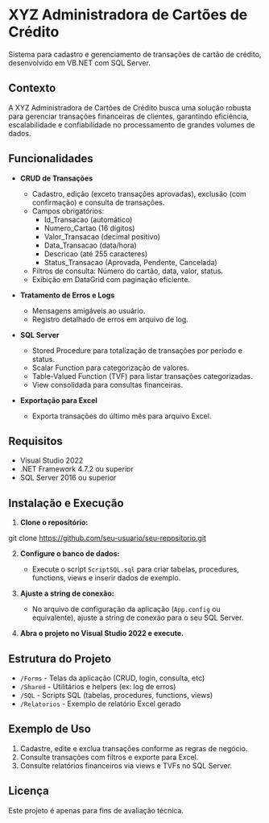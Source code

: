 # XYZ Administradora de Cartões de Crédito

Sistema para cadastro e gerenciamento de transações de cartão de crédito, desenvolvido em VB.NET com SQL Server.

## Contexto

A XYZ Administradora de Cartões de Crédito busca uma solução robusta para gerenciar transações financeiras de clientes, garantindo eficiência, escalabilidade e confiabilidade no processamento de grandes volumes de dados.

## Funcionalidades

- **CRUD de Transações**  
  - Cadastro, edição (exceto transações aprovadas), exclusão (com confirmação) e consulta de transações.
  - Campos obrigatórios:  
    - Id_Transacao (automático)  
    - Numero_Cartao (16 dígitos)  
    - Valor_Transacao (decimal positivo)  
    - Data_Transacao (data/hora)  
    - Descricao (até 255 caracteres)  
    - Status_Transacao (Aprovada, Pendente, Cancelada)
  - Filtros de consulta: Número do cartão, data, valor, status.
  - Exibição em DataGrid com paginação eficiente.

- **Tratamento de Erros e Logs**  
  - Mensagens amigáveis ao usuário.
  - Registro detalhado de erros em arquivo de log.

- **SQL Server**  
  - Stored Procedure para totalização de transações por período e status.
  - Scalar Function para categorização de valores.
  - Table-Valued Function (TVF) para listar transações categorizadas.
  - View consolidada para consultas financeiras.

- **Exportação para Excel**  
  - Exporta transações do último mês para arquivo Excel.

## Requisitos

- Visual Studio 2022
- .NET Framework 4.7.2 ou superior
- SQL Server 2016 ou superior

## Instalação e Execução

1. **Clone o repositório:**

git clone https://github.com/seu-usuario/seu-repositorio.git


2. **Configure o banco de dados:**
   - Execute o script `ScriptSQL.sql` para criar tabelas, procedures, functions, views e inserir dados de exemplo.

3. **Ajuste a string de conexão:**
   - No arquivo de configuração da aplicação (`App.config` ou equivalente), ajuste a string de conexão para o seu SQL Server.

4. **Abra o projeto no Visual Studio 2022 e execute.**

## Estrutura do Projeto

- `/Forms` - Telas da aplicação (CRUD, login, consulta, etc)
- `/Shared` - Utilitários e helpers (ex: log de erros)
- `/SQL` - Scripts SQL (tabelas, procedures, functions, views)
- `/Relatorios` - Exemplo de relatório Excel gerado

## Exemplo de Uso

1. Cadastre, edite e exclua transações conforme as regras de negócio.
2. Consulte transações com filtros e exporte para Excel.
3. Consulte relatórios financeiros via views e TVFs no SQL Server.

## Licença

Este projeto é apenas para fins de avaliação técnica.
   
